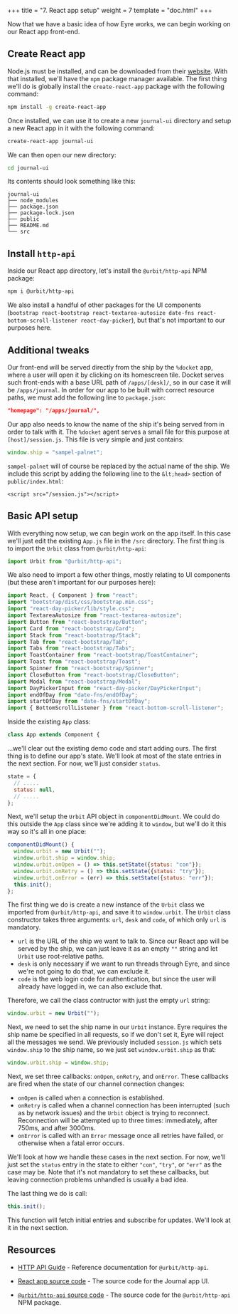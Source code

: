 +++
title = "7. React app setup"
weight = 7
template = "doc.html"
+++

Now that we have a basic idea of how Eyre works, we can begin working on our
React app front-end.

## Create React app

Node.js must be installed, and can be downloaded from their
[website](https://nodejs.org/en/download). With that installed, we'll have the
`npm` package manager available. The first thing we'll do is globally install
the `create-react-app` package with the following command:

```sh
npm install -g create-react-app
```

Once installed, we can use it to create a new `journal-ui` directory and setup a
new React app in it with the following command:

```sh
create-react-app journal-ui
```

We can then open our new directory:

```sh
cd journal-ui
```

Its contents should look something like this:

```
journal-ui
├── node_modules
├── package.json
├── package-lock.json
├── public
├── README.md
└── src
```

## Install `http-api`

Inside our React app directory, let's install the `@urbit/http-api` NPM package:

```sh
npm i @urbit/http-api
```

We also install a handful of other packages for the UI components (`bootstrap react-bootstrap react-textarea-autosize date-fns react-bottom-scroll-listener react-day-picker`), but that's not important to our purposes here.

## Additional tweaks

Our front-end will be served directly from the ship by the `%docket` app, where
a user will open it by clicking on its homescreen tile. Docket serves such
front-ends with a base URL path of `/apps/[desk]/`, so in our case it will be
`/apps/journal`. In order for our app to be built with correct resource paths,
we must add the following line to `package.json`:

```json
"homepage": "/apps/journal/",
```

Our app also needs to know the name of the ship it's being served from in order
to talk with it. The `%docket` agent serves a small file for this purpose at
`[host]/session.js`. This file is very simple and just contains:

```js
window.ship = "sampel-palnet";
```

`sampel-palnet` will of course be replaced by the actual name of the ship. We
include this script by adding the following line to the `&lt;head>` section of
`public/index.html`:

```
<script src="/session.js"></script>
```

## Basic API setup

With everything now setup, we can begin work on the app itself. In this case
we'll just edit the existing `App.js` file in the `/src` directory. The first thing is to import the `Urbit` class from `@urbit/http-api`:

```js
import Urbit from "@urbit/http-api";
```

We also need to import a few other things, mostly relating to UI components (but
these aren't important for our purposes here):

```js
import React, { Component } from "react";
import "bootstrap/dist/css/bootstrap.min.css";
import "react-day-picker/lib/style.css";
import TextareaAutosize from "react-textarea-autosize";
import Button from "react-bootstrap/Button";
import Card from "react-bootstrap/Card";
import Stack from "react-bootstrap/Stack";
import Tab from "react-bootstrap/Tab";
import Tabs from "react-bootstrap/Tabs";
import ToastContainer from "react-bootstrap/ToastContainer";
import Toast from "react-bootstrap/Toast";
import Spinner from "react-bootstrap/Spinner";
import CloseButton from "react-bootstrap/CloseButton";
import Modal from "react-bootstrap/Modal";
import DayPickerInput from "react-day-picker/DayPickerInput";
import endOfDay from "date-fns/endOfDay";
import startOfDay from "date-fns/startOfDay";
import { BottomScrollListener } from "react-bottom-scroll-listener";
```

Inside the existing `App` class:

```js
class App extends Component {
```

...we'll clear out the existing demo code and start adding ours. The first thing
is to define our app's state. We'll look at most of the state entries in the
next section. For now, we'll just consider `status`.

```js
state = {
  // .....
  status: null,
  // .....
};
```

Next, we'll setup the `Urbit` API object in `componentDidMount`. We could do
this outside the `App` class since we're adding it to `window`, but we'll do it
this way so it's all in one place:

```js
componentDidMount() {
  window.urbit = new Urbit("");
  window.urbit.ship = window.ship;
  window.urbit.onOpen = () => this.setState({status: "con"});
  window.urbit.onRetry = () => this.setState({status: "try"});
  window.urbit.onError = (err) => this.setState({status: "err"});
  this.init();
};
```

The first thing we do is create a new instance of the `Urbit` class we imported
from `@urbit/http-api`, and save it to `window.urbit`. The `Urbit` class
constructor takes three arguments: `url`, `desk` and `code`, of which only `url`
is mandatory.

- `url` is the URL of the ship we want to talk to. Since our React app will be
  served by the ship, we can just leave it as an empty `""` string and let
  `Urbit` use root-relative paths.
- `desk` is only necessary if we want to run threads through Eyre, and since
  we're not going to do that, we can exclude it.
- `code` is the web login code for authentication, but since the user will
  already have logged in, we can also exclude that.

Therefore, we call the class contructor with just the empty `url` string:

```js
window.urbit = new Urbit("");
```

Next, we need to set the ship name in our `Urbit` instance. Eyre requires the
ship name be specified in all requests, so if we don't set it, Eyre will reject
all the messages we send. We previously included `session.js` which sets
`window.ship` to the ship name, so we just set `window.urbit.ship` as that:

```js
window.urbit.ship = window.ship;
```

Next, we set three callbacks: `onOpen`, `onRetry`, and `onError`. These
callbacks are fired when the state of our channel connection changes:

- `onOpen` is called when a connection is established.
- `onRetry` is called when a channel connection has been interrupted (such as by
  network issues) and the `Urbit` object is trying to reconnect. Reconnection
  will be attempted up to three times: immediately, after 750ms, and after
  3000ms.
- `onError` is called with an `Error` message once all retries have failed, or
  otherwise when a fatal error occurs.

We'll look at how we handle these cases in the next section. For now, we'll just
set the `status` entry in the state to either `"con"`, `"try"`, or `"err"` as
the case may be. Note that it's not mandatory to set these callbacks, but
leaving connection problems unhandled is usually a bad idea.

The last thing we do is call:

```js
this.init();
```

This function will fetch initial entries and subscribe for updates. We'll look
at it in the next section.

## Resources

- [HTTP API Guide](/docs/userspace/http-api-guide) - Reference documentation for
  `@urbit/http-api`.

- [React app source
  code](https://github.com/urbit/docs-examples/tree/main/journal-app/ui) - The
  source code for the Journal app UI.

- [`@urbit/http-api` source
  code](https://github.com/urbit/urbit/tree/master/pkg/npm/http-api) - The
  source code for the `@urbit/http-api` NPM package.
